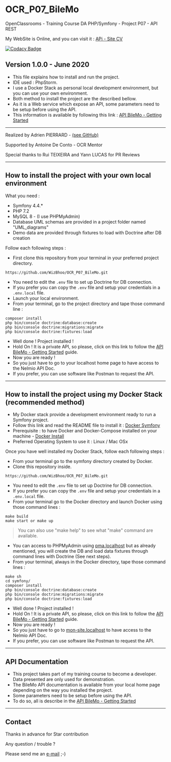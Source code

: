 # OCR_P07_BileMo

OpenClassrooms - Training Course DA PHP/Symfony - Project P07 - API REST

My WebSite is Online, and you can visit it : [APi - Site CV](https://adrien-pierrard.fr)

[![Codacy Badge](https://app.codacy.com/project/badge/Grade/a8e8a8f41826413da76eed517d0a6261)](https://www.codacy.com/manual/WizBhoo/OCR_P07_BileMo?utm_source=github.com&amp;utm_medium=referral&amp;utm_content=WizBhoo/OCR_P07_BileMo&amp;utm_campaign=Badge_Grade)

## Version 1.0.0 - June 2020

*   This file explains how to install and run the project.
*   IDE used : PhpStorm.
*   I use a Docker Stack as personal local development environment, but you can use your own environment.
*   Both method to install the project are the described bellow.
*   As it is a Web service which expose an API, some parameters need to be setup before using the API.
*   This information is available by following this link : [API BileMo - Getting Started](Doc/Api-BileMo/getting-started.md)

-------------------------------------------------------------------------------------------------------------------------------------

Realized by Adrien PIERRARD - [(see GitHub)](https://github.com/WizBhoo)

Supported by Antoine De Conto - OCR Mentor

Special thanks to Rui TEIXEIRA and Yann LUCAS for PR Reviews

-------------------------------------------------------------------------------------------------------------------------------------

## How to install the project with your own local environment

What you need :

*   Symfony 4.4.*
*   PHP 7.2
*   MySQL 8 - (I use PHPMyAdmin)
*   Database UML schemas are provided in a project folder named "UML_diagrams"
*   Demo data are provided through fixtures to load with Doctrine after DB creation

Follow each following steps :

*   First clone this repository from your terminal in your preferred project directory.

```console
https://github.com/WizBhoo/OCR_P07_BileMo.git
```

*   You need to edit the `.env` file to set up Doctrine for DB connection.
*   If you prefer you can copy the `.env` file and setup your credentials in a `.env.local` file.
*   Launch your local environment.
*   From your terminal, go to the project directory and tape those command line :

```console
composer install
php bin/console doctrine:database:create
php bin/console doctrine:migrations:migrate
php bin/console doctrine:fixtures:load
```

*   Well done ! Project installed !
*   Hold On ! It is a private API, so please, click on this link to follow the [API BileMo - Getting Started](Doc/Api-BileMo/getting-started.md) guide.
*   Now you are ready !
*   So you just have to go to your localhost home page to have access to the Nelmio API Doc.
*   If you prefer, you can use software like Postman to request the API.

-------------------------------------------------------------------------------------------------------------------------------------

## How to install the project using my Docker Stack (recommended method)

*   My Docker stack provide a development environment ready to run a Symfony project.
*   Follow this link and read the README file to install it : [Docker Symfony](https://github.com/WizBhoo/docker_sf3_to_sf5)
*   Prerequisite : to have Docker and Docker-Compose installed on your machine - [Docker Install](https://docs.docker.com/install/)
*   Preferred Operating System to use it : Linux / Mac OSx

Once you have well installed my Docker Stack, follow each following steps :

*   From your terminal go to the symfony directory created by Docker.
*   Clone this repository inside.

```console
https://github.com/WizBhoo/OCR_P07_BileMo.git
```

*   You need to edit the `.env` file to set up Doctrine for DB connection.
*   If you prefer you can copy the `.env` file and setup your credentials in a `.env.local` file.
*   From your terminal go to the Docker directory and launch Docker using those command lines :

```console
make build
make start or make up
```

<blockquote>
You can also use "make help" to see what "make" command are available.
</blockquote>

*   You can access to PHPMyAdmin using [pma.localhost](http://pma.localhost) but as already mentioned, you will create the DB and load data fixtures through command lines with Doctrine (See next steps).
*   From your terminal, always in the Docker directory, tape those command lines :

```console
make sh
cd symfony/
composer install
php bin/console doctrine:database:create
php bin/console doctrine:migrations:migrate
php bin/console doctrine:fixtures:load
```

*   Well done ! Project installed !
*   Hold On ! It is a private API, so please, click on this link to follow the [API BileMo - Getting Started](Doc/Api-BileMo/getting-started.md) guide.
*   Now you are ready !
*   So you just have to go to [mon-site.localhost](http://mon-site.localhost) to have access to the Nelmio API Doc.
*   If you prefer, you can use software like Postman to request the API.

-------------------------------------------------------------------------------------------------------------------------------------

## API Documentation

*   This project takes part of my training course to become a developer. Data presented are only used for demonstration.
*   The BileMo API documentation is available from your local home page depending on the way you installed the project.
*   Some parameters need to be setup before using the API.
*   To do so, all is describe in the [API BileMo - Getting Started](Doc/Api-BileMo/getting-started.md)

-------------------------------------------------------------------------------------------------------------------------------------

## Contact

Thanks in advance for Star contribution

Any question / trouble ?

Please send me an [e-mail](mailto:apierrard.contact@gmail.com) ;-)
